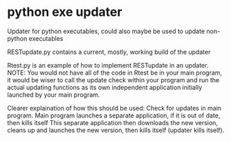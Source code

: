 # python exe updater
 Updater for python executables, could also maybe be used to update non-python executables


 RESTupdate.py contains a current, mostly, working build of the updater
 
 Rtest.py is an example of how to implement RESTupdate in an updater.
 NOTE: You would not have all of the code in Rtest be in your main program, it would be wiser to call the update check within your program
 and run the actual updating functions as its own independent application initially launched by your main program.

Clearer explaination of how this should be used:
 Check for updates in main program.
 Main program launches a separate application, if it is out of date, then kills itself
 This separate application then downloads the new version, cleans up and launches the new version, then kills itself (updater kills itself).
